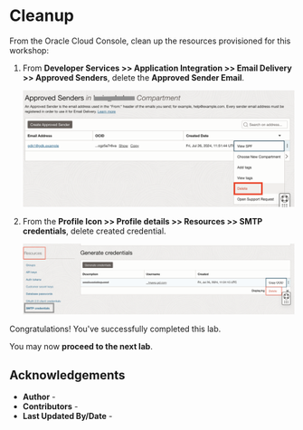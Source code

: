 # Cleanup

From the Oracle Cloud Console, clean up the resources provisioned for this workshop:

1. From **Developer Services >> Application Integration >> Email Delivery >> Approved Senders**, delete the **Approved Sender Email**.

    ![Delete Approved Sender Button](images/delete-approved-sender.jpg#input)

2. From the **Profile Icon >> Profile details >> Resources >> SMTP credentials**, delete created credential.

    ![Delete SMTP Credential Button](images/delete-smtp-credentials.jpg#input)

Congratulations! You've successfully completed this lab.

You may now **proceed to the next lab**.

## Acknowledgements

* **Author** - [](var:author)
* **Contributors** - [](var:contributors)
* **Last Updated By/Date** - [](var:last_updated)